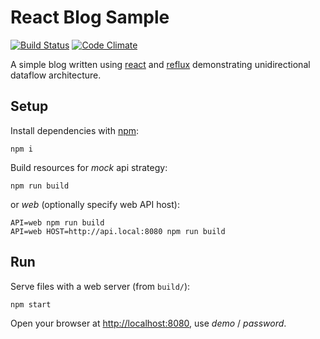 # React Blog Sample

[![Build Status](https://travis-ci.org/akornatskyy/sample-blog-react.svg?branch=master)](https://travis-ci.org/akornatskyy/sample-blog-react)
[![Code Climate](https://codeclimate.com/github/akornatskyy/sample-blog-react/badges/gpa.svg)](https://codeclimate.com/github/akornatskyy/sample-blog-react)

A simple blog written using [react](http://facebook.github.io/react/) and
[reflux](https://github.com/reflux/refluxjs) demonstrating
unidirectional dataflow architecture.

## Setup

Install dependencies with [npm](https://www.npmjs.com):

    npm i

Build resources for *mock* api strategy:

    npm run build

or *web* (optionally specify web API host):

    API=web npm run build
    API=web HOST=http://api.local:8080 npm run build

## Run

Serve files with a web server (from `build/`):

    npm start

Open your browser at [http://localhost:8080](http://localhost:8080),
use *demo* / *password*.
